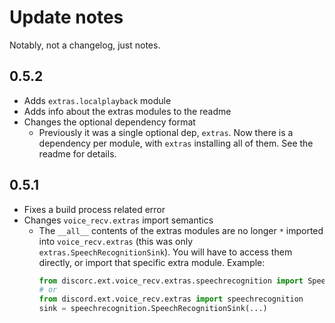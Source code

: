 # Update notes
Notably, not a changelog, just notes.

## 0.5.2
- Adds `extras.localplayback` module
- Adds info about the extras modules to the readme
- Changes the optional dependency format
  - Previously it was a single optional dep, `extras`.  Now there is a dependency per module, with `extras` installing all of them.  See the readme for details.

## 0.5.1
- Fixes a build process related error
- Changes `voice_recv.extras` import semantics
  - The `__all__` contents of the extras modules are no longer `*` imported into `voice_recv.extras` (this was only `extras.SpeechRecognitionSink`).  You will have to access them directly, or import that specific extra module.  Example:
    ```py
    from discorc.ext.voice_recv.extras.speechrecognition import SpeechRecognitionSink
    # or
    from discord.ext.voice_recv.extras import speechrecognition
    sink = speechrecognition.SpeechRecognitionSink(...)
    ```

